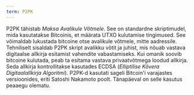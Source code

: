 ```yaml
---
term: P2PK
---
```


P2PK tähistab *Maksa Avalikule Võtmele*. See on standardne skriptimudel, mida kasutatakse Bitcoinis, et määrata UTXO kulutamise tingimused. See võimaldab lukustada bitcoine otse avalikule võtmele, mitte aadressile.
Tehniliselt sisaldab P2PK skript avalikku võtit ja juhist, mis nõuab vastava digitaalse allkirja esitamist vahendite vabastamiseks. Kui omanik soovib bitcoine kulutada, peab ta esitama vastava privaatvõtmega loodud allkirja. Seda allkirja kontrollitakse kasutades ECDSA (*Elliptilise Kõvera Digitaalallkirja Algoritmi*). P2PK-d kasutati sageli Bitcoin'i varajastes versioonides, eriti Satoshi Nakamoto poolt. Tänapäeval on selle kasutus peaaegu olematu.